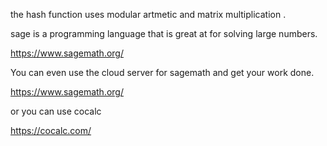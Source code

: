 the hash function uses modular artmetic and matrix multiplication .

sage is a programming language that is great at for solving large numbers.

https://www.sagemath.org/

You can even use the cloud server for sagemath and get your work done.

https://www.sagemath.org/

or you can use cocalc

https://cocalc.com/
